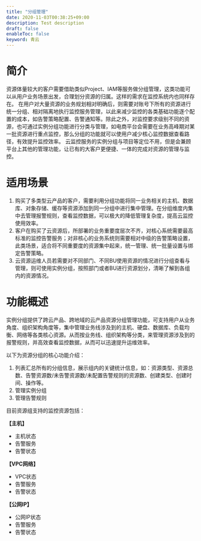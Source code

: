 ```yaml
---
title: "分组管理"
date: 2020-11-03T00:38:25+09:00
description: Test description
draft: false
enableToc: false
keyword: 青云
---
```


# 简介

资源体量较大的客户需要借助类似Project、IAM等服务做分组管理，这类功能可以从用户业务场景出发，合理划分资源的归属。这样的需求在监控系统内也同样存在。
在用户对大量资源的业务规划相对明确后，则需要对账号下所有的资源进行统一分组、相对隔离地执行监控服务管理，以此来减少监控的各类基础功能逐个配置的成本，如告警策略配置、告警通知等。除此之外，对监控要求级别不同的资源，也可通过实例分组功能进行分类与管理，如电商平台会需要在业务高峰期对某一批资源进行重点监控，那么分组的功能就可以使用户减少核心监控数据查看路径，有效提升监控效率。
云监控服务的实例分组与项目等定位不用，但是会兼顾平台上其他的管理功能，让已有的大客户更便捷、一体的完成对资源的管理与监控。


# 适用场景

1. 购买了多类型云产品的客户，需要利用分组功能将同一业务相关的主机、数据库、对象存储、缓存等资源添加到同一分组中进行集中管理。在分组维度内集中去管理报警规则，查看监控数据，可以极大的降低管理复杂度，提高云监控使用效率。
2. 客户在购买了云资源后，所部署的业务重要度层次不齐，对核心系统需要最高标准的监控告警服务；对非核心的业务系统则需要相对中级的告警策略设置，此类场景，适合将不同重要度的资源集中起来，统一管理、统一批量设置与绑定告警策略。
3. 云资源运维人员若需要对不同部门、不同BU使用资源的情况进行分组查看与管理，则可使用实例分组，按照部门或者BU进行资源划分，清晰了解到各组内的资源情况。


# 功能概述

实例分组提供了跨云产品、跨地域的云产品资源分组管理功能，可支持用户从业务角度、组织架构角度等，集中管理业务线涉及到的主机、硬盘、数据库、负载均衡、网络等各类核心资源。从而按业务线、组织架构等分类，来管理资源涉及到的报警规则，并高效查看监控数据，从而可以迅速提升运维效率。

以下为资源分组的核心功能介绍：
1. 列表汇总所有的分组信息，展示组内的关键统计信息，如：资源类型、资源总数、告警资源数/未告警资源数/未配置告警规则的资源数、创建类型、创建时间、操作等。
2. 管理实例分组
3. 管理告警规则

目前资源组支持的监控资源包括：

**【主机】**
- 主机状态
- 告警服务
- 告警状态

**【VPC网络】**
- VPC状态
- 告警服务
- 告警状态

**【公网IP】**
- 公网IP状态
- 告警服务
- 告警状态